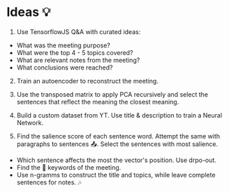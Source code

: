 # Ideas 💡

1. Use TensorflowJS Q&A with curated ideas:
  * What was the meeting purpose?
  * What were the top 4 - 5 topics covered?
  * What are relevant notes from the meeting?
  * What conclusions were reached?

2. Train an autoencoder to reconstruct the meeting.

3. Use the transposed matrix to apply PCA recursively and select the sentences that reflect the meaning the closest meaning.

4. Build a custom dataset from YT. Use title & description to train a Neural Network.

5. Find the salience score of each sentence word. Attempt the same with paragraphs to sentences 📤. Select the sentences with most salience.
  * Which sentence affects the most the vector's position. Use drpo-out.
  * Find the 🔐 keywords of the meeting.
  * Use n-gramms to construct the title and topics, while leave complete sentences for notes. 🎶
